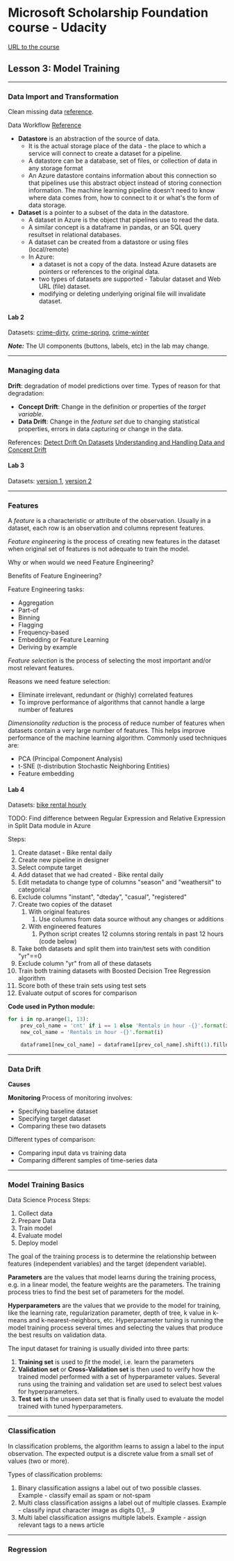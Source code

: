 # Microsoft Scholarship Foundation course - Udacity 
[URL to the course](https://classroom.udacity.com/nanodegrees/nd00332)

## Lesson 3: Model Training

*** 

### Data Import and Transformation
Clean missing data [reference](https://docs.microsoft.com/en-us/azure/machine-learning/algorithm-module-reference/clean-missing-data).

Data Workflow [Reference](https://docs.microsoft.com/en-us/azure/machine-learning/concept-data)

* **Datastore** is an abstraction of the source of data.
  * It is the actual storage place of the data - the place to which a service will connect to create a dataset for a pipeline.
  * A datastore can be a database, set of files, or collection of data in any storage format
  * An Azure datastore contains information about this connection so that pipelines use this abstract object instead of storing connection information. The machine learning pipeline doesn't need to know where data comes from, how to connect to it or what's the form of data storage.
* **Dataset** is a pointer to a subset of the data in the datastore.
  * A dataset in Azure is the object that pipelines use to read the data.
  * A similar concept is a dataframe in pandas, or an SQL query resultset in relational databases.
  * A dataset can be created from a datastore or using files (local/remote)
  * In Azure: 
    * a dataset is not a copy of the data. Instead Azure datasets are pointers or references to the original data.
    * two types of datasets are supported - Tabular dataset and Web URL (file) dataset.
    * modifying or deleting underlying original file will invalidate dataset.

#### Lab 2

Datasets: [crime-dirty](https://introtomlsampledata.blob.core.windows.net/data/crime-data/crime-dirty.csv), [crime-spring](https://introtomlsampledata.blob.core.windows.net/data/crime-data/crime-spring.csv), [crime-winter](://introtomlsampledata.blob.core.windows.net/data/crime-data/crime-winter.csv)

***Note:*** The UI components (buttons, labels, etc) in the lab may change.

***

### Managing data
**Drift**: degradation of model predictions over time. Types of reason for that degradation:
* **Concept Drift**: Change in the definition or properties of the _target variable_.
* **Data Drift**: Change in the *feature set* due to changing statistical properties, errors in data capturing or change in the data.

References:
[Detect Drift On Datasets](https://docs.microsoft.com/en-us/azure/machine-learning/how-to-monitor-datasets)
[Understanding and Handling Data and Concept Drift](https://www.explorium.ai/blog/understanding-and-handling-data-and-concept-drift/)


#### Lab 3

Datasets: [version 1](https://introtomlsampledata.blob.core.windows.net/data/nyc-taxi/nyc-taxi-sample-data-5months.csv), [version 2](https://introtomlsampledata.blob.core.windows.net/data/nyc-taxi/nyc-taxi-sample-data-5months.csv)

***

### Features
A _feature_ is a characteristic or attribute of the observation. Usually in a dataset, each row is an observation and columns represent features.

_Feature engineering_ is the process of creating new features in the dataset when original set of features is not adequate to train the model. 

Why or when would we need Feature Engineering?

Benefits of Feature Engineering?

Feature Engineering tasks:
* Aggregation
* Part-of
* Binning
* Flagging
* Frequency-based
* Embedding or Feature Learning
* Deriving by example

_Feature selection_ is the process of selecting the most important and/or most relevant features. 

Reasons we need feature selection:
* Eliminate irrelevant, redundant or (highly) correlated features
* To improve performance of algorithms that cannot handle a large number of features



_Dimensionality reduction_ is the process of reduce number of features when datasets contain a very large number of features. This helps improve performance of the machine learning algorithm. Commonly used techniques are:
* PCA (Principal Component Analysis)
* t-SNE (t-distribution Stochastic Neighboring Entities)
* Feature embedding


#### Lab 4

Datasets: [bike rental hourly](https://introtomlsampledata.blob.core.windows.net/data/bike-rental/bike-rental-hour.csv)

TODO: Find difference between Regular Expression and Relative Expression in Split Data module in Azure

Steps:
1. Create dataset - Bike rental daily
2. Create new pipeline in designer
3. Select compute target
4. Add dataset that we had created - Bike rental daily
5. Edit metadata to change type of columns "season" and "weathersit" to categorical
6. Exclude columns "instant", "dteday", "casual", "registered" 
7. Create two copies of the dataset
    1. With original features
        1. Use columns from data source without any changes or additions
    2. With engineered features
        1. Python script creates 12 columns storing rentals in past 12 hours (code below)
8. Take both datasets and split them into train/test sets with condition "yr"==0
9. Exclude column "yr" from all of these datasets
10. Train both training datasets with Boosted Decision Tree Regression algorithm 
10. Score both of these train sets using test sets
11. Evaluate output of scores for comparison

**Code used in Python module:**
```python
for i in np.arange(1, 13):
    prev_col_name = 'cnt' if i == 1 else 'Rentals in hour -{}'.format(i-1)
    new_col_name = 'Rentals in hour -{}'.format(i)

    dataframe1[new_col_name] = dataframe1[prev_col_name].shift(1).fillna(0)
```

****

### Data Drift

**Causes**

**Monitoring**
Process of monitoring involves:
* Specifying baseline dataset
* Specifying target dataset
* Comparing these two datasets

Different types of comparison:
* Comparing input data vs training data
* Comparing different samples of time-series data

****

### Model Training Basics

Data Science Process Steps:
1. Collect data
2. Prepare Data
3. Train model
4. Evaluate model
5. Deploy model

The goal of the training process is to determine the relationship between features (independent variables) and the target (dependent variable).

**Parameters** are the values that model learns during the training process, e.g. in a linear model, the feature weights are the parameters. The training process tries to find the best set of parameters for the model.

**Hyperparameters** are the values that we provide to the model for training, like the learning rate, regularization parameter, depth of tree, k value in k-means and k-nearest-neighbors, etc. Hyperparameter tuning is running the model training process several times and selecting the values that produce the best results on validation data.

The input dataset for training is usually divided into three parts:
1. **Training set** is used to _fit_ the model, i.e. learn the parameters
2. **Validation set** or **Cross-Validation set** is then used to verify how the trained model performed with a set of hyperparameter values. Several runs using the training and validation set are used to select best values for hyperparameters.
3. **Test set** is the unseen data set that is finally used to evaluate the model trained with tuned hyperparameters.

****

### Classification

In classification problems, the algorithm learns to assign a label to the input observation. The expected output is a discrete value from a small set of values (two or more).

Types of classification problems:
1. Binary classification assigns a label out of two possible classes. Example - classify email as spam or not-spam
2. Multi class classification assigns a label out of multiple classes. Example - classify input character image as digits 0,1,...9
3. Multi label classification assigns multiple labels. Example - assign relevant tags to a news article

****

### Regression
